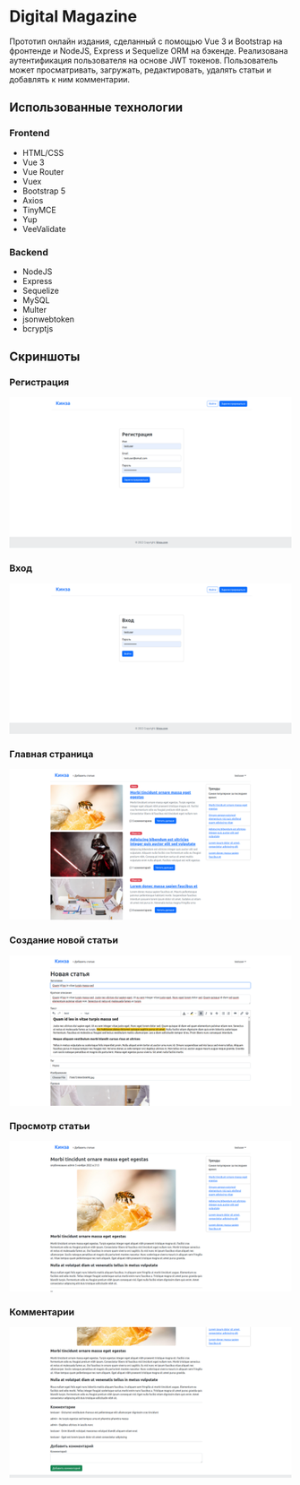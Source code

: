 # Digital Magazine

Прототип онлайн издания, сделанный с помощью Vue 3 и Bootstrap на фронтенде и NodeJS, Express и Sequelize ORM на бэкенде. Реализована аутентификация пользователя на основе JWT токенов. Пользователь может просматривать, загружать, редактировать, удалять статьи и добавлять к ним комментарии.

## Использованные технологии

### Frontend

- HTML/CSS
- Vue 3
- Vue Router
- Vuex
- Bootstrap 5
- Axios
- TinyMCE
- Yup
- VeeValidate

### Backend

- NodeJS
- Express
- Sequelize
- MySQL
- Multer
- jsonwebtoken
- bcryptjs

## Скриншоты

### Регистрация
![Регистрация](/images/screenshot1.png)
### Вход
![Вход](/images/screenshot2.png)
### Главная страница
![Главная](/images/screenshot3.png)
### Cоздание новой статьи
![Создание новой статьи](/images/screenshot4.png)
### Просмотр статьи
![Статья](/images/screenshot5.png)
### Комментарии
![Комментарии](/images/screenshot6.png)

